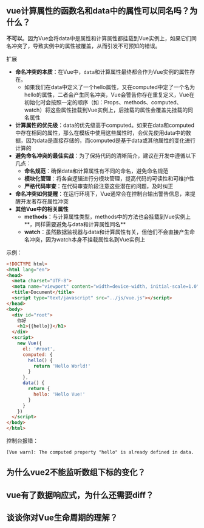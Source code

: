 ## vue计算属性的函数名和data中的属性可以同名吗？为什么？

**不可以**。因为Vue会将data中是属性和计算属性都挂载到Vue实例上，如果它们同名冲突了，导致实例中的属性被覆盖，从而引发不可预知的错误。

扩展

-   **命名冲突的本质**：在Vue中，`data`和计算属性最终都会作为Vue实例的属性存在。
    -   如果我们在data中定义了一个hello属性，又在computed中定了一个名为hello的属性，二者会产生同名冲突，Vue会警告你存在重复定义，Vue在初始化时会按照一定的顺序（如：Props、methods、computed、watch）将这些属性挂载到Vue实例上，后挂载的属性会覆盖先挂载的同名属性
-   **计算属性的优先级**：data的优先级高于computed。如果在data和computed中存在相同的属性，那么在模板中使用这些属性时，会优先使用data中的数据，因为data是直接存储的，而computed是基于data或其他属性的变化进行计算的
-   **避免命名冲突的最佳实战**：为了保持代码的清晰简介，建议在开发中遵循以下几点：
    -   **命名规范**：确保data和计算属性有不同的命名，避免命名规范
    -   **模块化管理**：将各自逻辑进行分模块管理，提高代码的可读性和可维护性
    -   **严格代码审查**：在代码审查阶段注意这些潜在的问题，及时纠正
-   **命名冲突如何提醒**：在运行环境下，Vue通常会在控制台输出警告信息，来提醒开发者存在属性冲突
-   **其他Vue中的相关属性**
    -   **methods**：与计算属性类型，methods中的方法也会挂载到Vue实例上**，同样需要避免与data和计算属性同名**
    -   **watch**：虽然数据监视器与data和计算属性有关，但他们不会直接产生命名冲突，因为watch本身不挂载属性名到Vue实例上

示例：

```html
<!DOCTYPE html>
<html lang="en">
<head>
  <meta charset="UTF-8">
  <meta name="viewport" content="width=device-width, initial-scale=1.0">
  <title>Document</title>
  <script type="text/javascript" src="../js/vue.js"></script>
</head>
<body>
  <div id="root">
    你好
    <h1>{{hello}}</h1>
  </div>
  <script>
    new Vue({
      el: '#root',
      computed: {
        hello() {
          return 'Hello World!'
        }
      },
      data() {
        return {
          hello: 'Hello Vue!'
        }
      }
    })
  </script>
</body>
</html>
```

控制台报错：

```
[Vue warn]: The computed property "hello" is already defined in data.
```







## 为什么vue2不能监听数组下标的变化？

## vue有了数据响应式，为什么还需要diff？

## 谈谈你对Vue生命周期的理解？